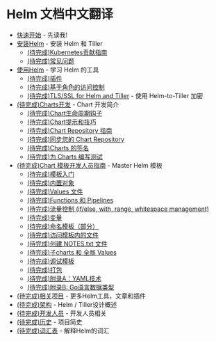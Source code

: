 # Helm 文档中文翻译

- [快速开始](quickstart.html) - 先读我!
- [安装Helm](install.html) - 安装 Helm 和 Tiller
  - [(待完成)Kubernetes贡献指南](kubernetes_distros.html)
  - [(待完成)常见问题](install_faq.html)
- [使用Helm](using_helm.html) - 学习 Helm 的工具
  - [(待完成)插件](plugins.html)
  - [(待完成)基于角色的访问控制](rbac.html)
  - [(待完成)TLS/SSL for Helm and Tiller](tiller_ssl.html) - 使用 Helm-to-Tiller 加密
- [(待完成)Charts开发](charts.html) - Chart 开发简介
	- [(待完成)Chart生命周期钩子](charts_hooks.html)
	- [(待完成)Chart提示和技巧](charts_tips_and_tricks.html)
	- [(待完成)Chart Repository 指南](chart_repository.html)
	- [(待完成)同步您的 Chart Repository](chart_repository_sync_example.html)
	- [(待完成)Charts 的签名](provenance.html)
	- [(待完成)为 Charts 编写测试](chart_tests.html)
- [(待完成)Chart 模板开发人员指南](chart_template_guide/index.html) - Master Helm 模板
  - [(待完成)模板入门](chart_template_guide/getting_started.html)
  - [(待完成)内置对象](chart_template_guide/builtin_objects.html)
  - [(待完成)Values 文件](chart_template_guide/values_files.html)
  - [(待完成)Functions 和 Pipelines](chart_template_guide/functions_and_pipelines.html)
  - [(待完成)流量控制 (if/else, with, range, whitespace management)](chart_template_guide/control_structures.html)
  - [(待完成)变量](chart_template_guide/variables.html)
  - [(待完成)命名模板（部分）](chart_template_guide/named_templates.html)
  - [(待完成)访问模板内的文件](chart_template_guide/accessing_files.html)
  - [(待完成)创建 NOTES.txt 文件](chart_template_guide/notes_files.html)
  - [(待完成)子charts 和 全局 Values](chart_template_guide/subcharts_and_globals.html)
  - [(待完成)调试模板](chart_template_guide/debugging.html)
  - [(待完成)打包](chart_template_guide/wrapping_up.html)
  - [(待完成)附录A：YAML技术](chart_template_guide/yaml_techniques.html)
  - [(待完成)附录B: Go语言数据类型](chart_template_guide/data_types.html)
- [(待完成)相关项目](related.html) - 更多Helm工具，文章和插件
- [(待完成)架构](architecture.html) - Helm / Tiller设计概述
- [(待完成)开发人员](developers.html) - 开发人员相关
- [(待完成)历史](history.html) - 项目简史
- [(待完成)词汇表](glossary.html) - 解释Helm的词汇
